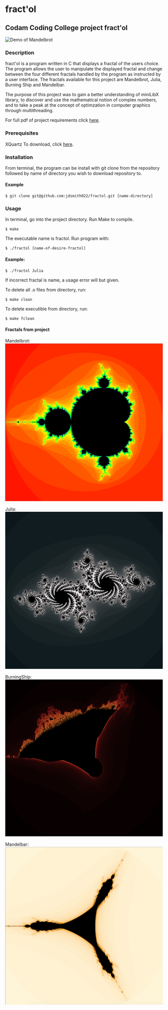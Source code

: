 # fract'ol
## Codam Coding College project fract'ol

![Demo of Mandelbrot](https://github.com/jdsmith022/fractol/blob/master/pictures/fractol.gif)

### Description
fract'ol is a program written in C that displays a fractal of the users choice. The program allows the user to manipulate the displayed fractal and change between the four different fractals handled by the program as instructed by a user interface. The fractals available for this project are Mandelbrot, Julia, Burning Ship and Mandelbar.

The purpose of this project was to gain a better understanding of miniLibX library, to discover and use the mathematical notion of complex numbers, and to take a peak at the concept of optimzation in computer graphics through multithreading.

For full pdf of project requirements click [here](https://github.com/jdsmith022/fractol/blob/master/fract_ol.en.pdf).

### Prerequisites
XQuartz 
To download, click [here](https://www.xquartz.org/).

### Installation

From terminal, the program can be install with git clone from the repository followed by name of directory you wish to download repository to.

#### Example
```
$ git clone git@github.com:jdsmith022/fractol.git [name-directory]
```

### Usage

In terminal, go into the project directory. Run Make to compile. 
```
$ make
```
The executable name is fractol. Run program with:
```
$ ./fractol [name-of-desire-fractol]
```

#### Example:
```
$ ./fractol Julia
```

If incorrect fractal is name, a usage error will but given.

To delete all .o files from directory, run:
```
$ make clean
```
To delete executible from directory, run:
```
$ make fclean
```

#### Fractals from project

Mandelbrot:
![Image of Mandelbrot](https://github.com/jdsmith022/fractol/blob/master/pictures/Mandelbrot.png)

Julia: 
![Image description](https://github.com/jdsmith022/fractol/blob/master/pictures/Julia.png)

BurningShip:
![Image description](https://github.com/jdsmith022/fractol/blob/master/pictures/BurningShip.png)

Mandelbar: 
![Image description](https://github.com/jdsmith022/fractol/blob/master/pictures/Mandelbar.png)
